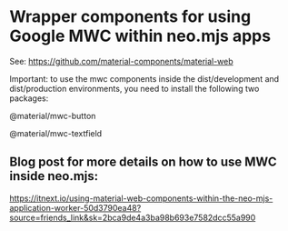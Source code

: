 # Wrapper components for using Google MWC within neo.mjs apps

See: https://github.com/material-components/material-web

Important: to use the mwc components inside the dist/development and dist/production environments,
you need to install the following two packages:

@material/mwc-button

@material/mwc-textfield

## Blog post for more details on how to use MWC inside neo.mjs:
https://itnext.io/using-material-web-components-within-the-neo-mjs-application-worker-50d3790ea48?source=friends_link&sk=2bca9de4a3ba98b693e7582dcc55a990
